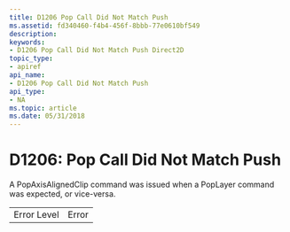 ```yaml
---
title: D1206 Pop Call Did Not Match Push
ms.assetid: fd340460-f4b4-456f-8bbb-77e0610bf549
description: 
keywords:
- D1206 Pop Call Did Not Match Push Direct2D
topic_type:
- apiref
api_name:
- D1206 Pop Call Did Not Match Push
api_type:
- NA
ms.topic: article
ms.date: 05/31/2018
---
```


# D1206: Pop Call Did Not Match Push

A PopAxisAlignedClip command was issued when a PopLayer command was expected, or vice-versa.



|             |       |
|-------------|-------|
| Error Level | Error |



 

 

 




